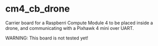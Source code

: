 # cm4_cb_drone

Carrier board for a Raspberri Compute Module 4 to be placed inside a drone, and communicating with a Pixhawk 4 mini over UART.

WARNING: This board is not tested yet!
